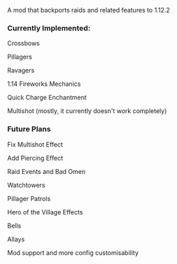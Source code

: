 A mod that backports raids and related features to 1.12.2

### Currently Implemented:
Crossbows

Pillagers

Ravagers

1.14 Fireworks Mechanics

Quick Charge Enchantment

Multishot (mostly, it currently doesn't work completely)

### Future Plans
Fix Multishot Effect

Add Piercing Effect

Raid Events and Bad Omen

Watchtowers

Pillager Patrols

Hero of the Village Effects

Bells

Allays

Mod support and more config customisability
